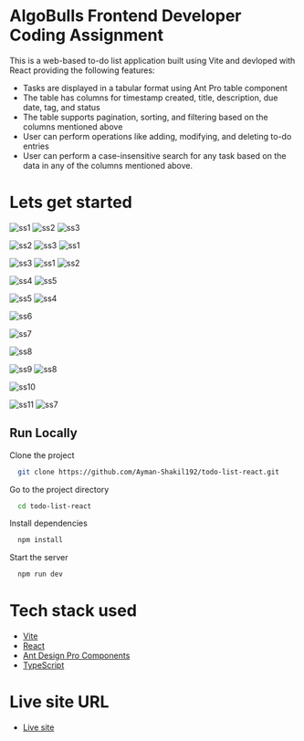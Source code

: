 
# AlgoBulls Frontend Developer Coding Assignment


This is a web-based to-do list application built using Vite and devloped with React providing  the following features:

* Tasks are displayed in a tabular format using Ant Pro table component
* The table has columns for timestamp created, title, description, due date, tag, and status
* The table supports pagination, sorting, and filtering based on the columns mentioned above
* User can perform operations like adding, modifying, and deleting to-do entries
* User can perform a case-insensitive search for any task based on the data in any of the columns mentioned above.

# Lets get started

![ss1](https://user-images.githubusercontent.com/88003292/231910101-198fecee-96e3-49db-ade6-a34c57a6d87a.png)
![ss2](https://user-images.githubusercontent.com/88003292/231910105-a16a2355-8bce-40e7-98fa-20ef138615a2.png)
![ss3](https://user-images.githubusercontent.com/88003292/231910107-95bc3fd6-1159-4cda-985f-c178b85fe493.png)

![ss2](https://user-images.githubusercontent.com/88003292/231910119-c1002da4-fb43-442b-8942-63ae5030e884.png)
![ss3](https://user-images.githubusercontent.com/88003292/231910120-bf30a0d3-f007-4124-8734-9372d3d1a018.png)
![ss1](https://user-images.githubusercontent.com/88003292/231910122-fe6143e1-fb67-4cbb-84c7-90570c74d805.png)

![ss3](https://user-images.githubusercontent.com/88003292/231910129-f4348cd8-ea26-491b-8edd-3c641ca622f9.png)
![ss1](https://user-images.githubusercontent.com/88003292/231910131-e2f2eb8e-a83d-4acb-a24d-87846cb949d5.png)
![ss2](https://user-images.githubusercontent.com/88003292/231910132-f805fb12-5471-4ca7-86de-43e38dc2430a.png)

![ss4](https://user-images.githubusercontent.com/88003292/231910157-ceb8adc2-deba-4142-9794-c57b085ab752.png)
![ss5](https://user-images.githubusercontent.com/88003292/231910162-8a058bbd-b787-4180-b8ad-efd9ffd2094e.png)

![ss5](https://user-images.githubusercontent.com/88003292/231910170-3892766e-318c-4b3c-a878-522c28b2730c.png)
![ss4](https://user-images.githubusercontent.com/88003292/231910175-0dc20382-b896-4832-ab94-a18bb2b82c8c.png)

![ss6](https://user-images.githubusercontent.com/88003292/231910192-9a500cf3-0a4d-4f36-ba1e-98400207f97f.png)

![ss7](https://user-images.githubusercontent.com/88003292/231910206-79be1ddf-607b-452d-a4c5-63d2b58ad0e7.png)

![ss8](https://user-images.githubusercontent.com/88003292/231910219-ea5e90d3-1987-4d59-ac28-f2411c848f1a.png)

![ss9](https://user-images.githubusercontent.com/88003292/231910251-1e1340e5-8e0b-430b-bc42-8384d7c055db.png)
![ss8](https://user-images.githubusercontent.com/88003292/231910255-153b0303-697e-4acb-91cb-6f79db18f1c8.png)

![ss10](https://user-images.githubusercontent.com/88003292/231910278-ba150294-9142-4ecb-b627-c8bbceafe506.png)

![ss11](https://user-images.githubusercontent.com/88003292/231910301-6d9ff639-8021-4678-93e1-9ca3f7b19044.png)
![ss7](https://user-images.githubusercontent.com/88003292/231910306-c0a215e7-d95e-4a29-a13e-fb3a89420efe.png)


## Run Locally

Clone the project

```bash
  git clone https://github.com/Ayman-Shakil192/todo-list-react.git
```

Go to the project directory

```bash
  cd todo-list-react
```

Install dependencies

```bash
  npm install
```

Start the server

```bash
  npm run dev
```

# Tech stack used

* [Vite](https://vitejs.dev/guide/)
* [React](https://react.dev/)
* [Ant Design Pro Components](https://procomponents.ant.design/en-US)
* [TypeScript](https://www.typescriptlang.org/)

# Live site URL

* [Live site](https://todo-list-react-ayman.netlify.app/)


